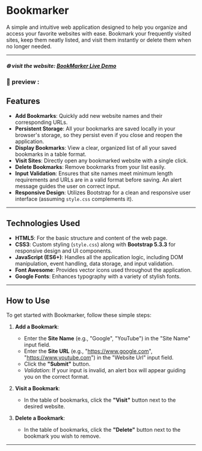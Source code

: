 # Bookmarker

A simple and intuitive web application designed to help you organize and access your favorite websites with ease. Bookmark your frequently visited sites, keep them neatly listed, and visit them instantly or delete them when no longer needed.

---

##### 🌐 visit the website: [BookMarker Live Demo]()

### 🚀 preview :

## Features

* **Add Bookmarks**: Quickly add new website names and their corresponding URLs.
* **Persistent Storage**: All your bookmarks are saved locally in your browser's storage, so they persist even if you close and reopen the application.
* **Display Bookmarks**: View a clear, organized list of all your saved bookmarks in a table format.
* **Visit Sites**: Directly open any bookmarked website with a single click.
* **Delete Bookmarks**: Remove bookmarks from your list easily.
* **Input Validation**: Ensures that site names meet minimum length requirements and URLs are in a valid format before saving. An alert message guides the user on correct input.
* **Responsive Design**: Utilizes Bootstrap for a clean and responsive user interface (assuming `style.css` complements it).
---

## Technologies Used

* **HTML5**: For the basic structure and content of the web page.
* **CSS3**: Custom styling (`style.css`) along with **Bootstrap 5.3.3** for responsive design and UI components.
* **JavaScript (ES6+)**: Handles all the application logic, including DOM manipulation, event handling, data storage, and input validation.
* **Font Awesome**: Provides vector icons used throughout the application.
* **Google Fonts**: Enhances typography with a variety of stylish fonts.

---

## How to Use
To get started with Bookmarker, follow these simple steps:
1.  **Add a Bookmark**:
    * Enter the **Site Name** (e.g., "Google", "YouTube") in the "Site Name" input field.
    * Enter the **Site URL** (e.g., "https://www.google.com", "https://www.youtube.com") in the "Website Url" input field.
    * Click the **"Submit"** button.
    * *Validation*: If your input is invalid, an alert box will appear guiding you on the correct format.

2.  **Visit a Bookmark**:
    * In the table of bookmarks, click the **"Visit"** button next to the desired website.

3.  **Delete a Bookmark**:
    * In the table of bookmarks, click the **"Delete"** button next to the bookmark you wish to remove.

---

